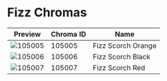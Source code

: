 # Fizz Chromas

| Preview | Chroma ID | Name |
|---------|-----------|------|
| ![105005](https://raw.communitydragon.org/latest/plugins/rcp-be-lol-game-data/global/default/v1/champion-chroma-images/105/105005.png) | 105005 | Fizz Scorch Orange |
| ![105006](https://raw.communitydragon.org/latest/plugins/rcp-be-lol-game-data/global/default/v1/champion-chroma-images/105/105006.png) | 105006 | Fizz Scorch Black |
| ![105007](https://raw.communitydragon.org/latest/plugins/rcp-be-lol-game-data/global/default/v1/champion-chroma-images/105/105007.png) | 105007 | Fizz Scorch Red |